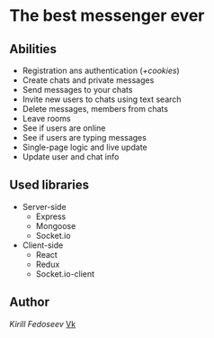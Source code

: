 # The best messenger ever

## Abilities

* Registration ans authentication (_+cookies_)
* Create chats and private messages
* Send messages to your chats
* Invite new users to chats using text search
* Delete messages, members from chats
* Leave rooms
* See if users are online
* See if users are typing messages
* Single-page logic and live update
* Update user and chat info

## Used libraries

* Server-side
    * Express
    * Mongoose
    * Socket.io
* Client-side
    * React
    * Redux
    * Socket.io-client
    
## Author

_Kirill Fedoseev_
[Vk](https://vk.com/kfedoseev)